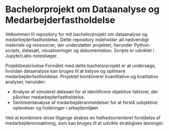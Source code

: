 # Bachelorprojekt om Dataanalyse og Medarbejderfastholdelse
Velkommen til repository for mit bachelorprojekt om dataanalyse og medarbejderfastholdelse. Dette repository indeholder alt nødvendigt materiale og ressourcer, der understøtter projektet, herunder Python-scripts, datasæt, visualiseringer og dokumentation. Scripts er udviklet i JupyterLabs notesbøger.

Projektbeskrivelse
Formålet med dette bachelorprojekt er at undersøge, hvordan dataanalyse kan bruges til at belyse og optimere medarbejderfastholdelse. Projektet kombinerer kvantitative og kvalitative analyser, herunder:

- Analyse af simuleret datasæt for at identificere objektive faktorer, der påvirker medarbejderfastholdelse.
- Sentimentanalyse af medarbejderanmeldelser for at forstå subjektive oplevelser og holdninger i arbejdsmiljøet.

Ved at kombinere disse tilgange skabes en helhedsorienteret forståelse af medarbejderomsætning, som kan bruges til at udvikle strategiske løsninger.
